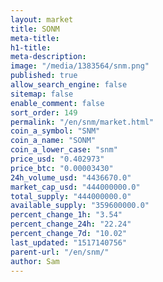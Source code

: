 ```yaml
---
layout: market
title: SONM
meta-title: 
h1-title: 
meta-description: 
image: "/media/1383564/snm.png"
published: true
allow_search_engine: false
sitemap: false
enable_comment: false
sort_order: 149
permalink: "/en/snm/market.html"
coin_a_symbol: "SNM"
coin_a_name: "SONM"
coin_a_lower_case: "snm"
price_usd: "0.402973"
price_btc: "0.00003430"
24h_volume_usd: "4436670.0"
market_cap_usd: "444000000.0"
total_supply: "444000000.0"
available_supply: "359600000.0"
percent_change_1h: "3.54"
percent_change_24h: "22.24"
percent_change_7d: "10.02"
last_updated: "1517140756"
parent-url: "/en/snm/"
author: Sam
---
```


